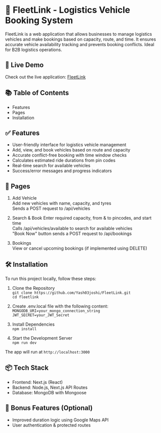 # 🚚 FleetLink - Logistics Vehicle Booking System
FleetLink is a web application that allows businesses to manage logistics vehicles and make bookings based on capacity, route, and time. It ensures accurate vehicle availability tracking and prevents booking conflicts. Ideal for B2B logistics operations.

## 🔗 Live Demo
Check out the live application: [FleetLink](https://fleet-link-two.vercel.app/)

## 📚 Table of Contents
* Features
* Pages
* Installation

## ✅ Features
* User-friendly interface for logistics vehicle management
* Add, view, and book vehicles based on route and capacity
* Accurate conflict-free booking with time window checks
* Calculates estimated ride durations from pin codes
* Real-time search for available vehicles
* Success/error messages and progress indicators


## 📄 Pages
1. Add Vehicle  
  Add new vehicles with name, capacity, and tyres  
  Sends a POST request to /api/vehicles

2. Search & Book
Enter required capacity, from & to pincodes, and start time  
Calls /api/vehicles/available to search for available vehicles  
"Book Now" button sends a POST request to /api/bookings

3. Bookings  
View or cancel upcoming bookings (if implemented using DELETE)

## 🛠️ Installation
To run this project locally, follow these steps:

1. Clone the Repository  
```git clone https://github.com/Yash03joshi/FleetLink.git```  
```cd fleetlink```

2. Create .env.local file with the following content:  
`MONGODB_URI=your_mongo_connection_string`  
`JWT_SECRET=your_JWT_Secret `

3. Install Dependencies  
`npm install`

4. Start the Development Server  
`npm run dev`

The app will run at `http://localhost:3000`

## 📦 Tech Stack
* Frontend: Next.js (React)
* Backend: Node.js, Next.js API Routes
* Database: MongoDB with Mongoose

## 🏁 Bonus Features (Optional)
* Improved duration logic using Google Maps API
* User authentication & protected routes
